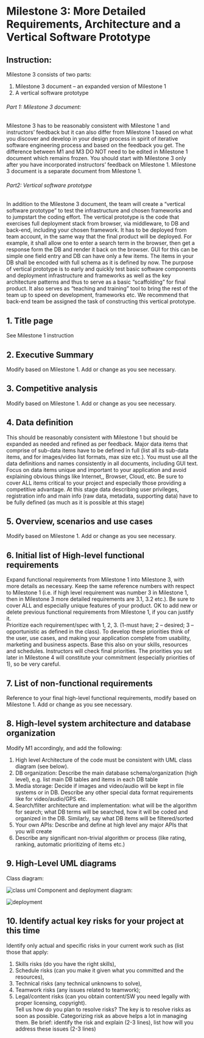 # Milestone 3: More Detailed Requirements, Architecture and a Vertical Software Prototype

## Instruction:<br>
Milestone 3 consists of two parts:<br>
1)	Milestone 3 document – an expanded version of Milestone 1<br>
2)	A vertical software prototype <br>
###### Part 1: Milestone 3 document:<br>
Milestone 3 has to be reasonably consistent with Milestone 1 and instructors’ feedback but it can also differ from Milestone 1 based on what you discover and develop in your design process in spirit of iterative software engineering process and based on the feedback you get. 
The difference between M1 and M3 DO NOT need to be edited in Milestone 1 document which remains frozen. You should start with Milestone 3 only after you have incorporated instructors’ feedback on Milestone 1. Milestone 3 document is a separate document from Milestone 1.<br>
###### Part2: Vertical software prototype<br>
In addition to the Milestone 3 document, the team will create a “vertical software prototype” to test the infrastructure and chosen frameworks and to jumpstart the coding effort.  The vertical prototype is the code that exercises full deployment stack from browser, via middleware, to DB and back-end, including your chosen framework. It has to be deployed from team account, in the same way that the final product will be deployed. For example, it shall allow one to enter a search term in the browser, then get a response form the DB and render it back on the browser. GUI for this can be simple one field entry and DB can have only a few items. The items in your DB shall be encoded with full schema as it is defined by now. The purpose of vertical prototype is to early and quickly test basic software components and deployment infrastructure and frameworks as well as the key architecture patterns and thus to serve as a basic “scaffolding” for final product. It also serves as “teaching and training” tool to bring the rest of the team up to speed on development, frameworks etc. We recommend that back-end team be assigned the task of constructing this vertical prototype.<br>


## 1.	Title page<br>
See Milestone 1 instruction<br>

## 2.	Executive Summary<br>
Modify based on Milestone 1. Add or change as you see necessary.<br>

## 3.	Competitive analysis<br>
Modify based on Milestone 1. Add or change as you see necessary.<br>

## 4.	Data definition<br>
This should be reasonably consistent with Milestone 1 but should be expanded as needed and refined as per feedback. Major data items that comprise of sub-data items have to be defined in full (list all its sub-data items, and for images/video list formats, max size etc.). You must use all the data definitions and names consistently in all documents, including GUI text. Focus on data items unique and important to your application and avoid explaining obvious things like Internet,, Browser, Cloud, etc. Be sure to cover ALL items critical to your project and especially those providing a competitive advantage. At this stage data describing user privileges, registration info and main info (raw data, metadata, supporting data) have to be fully defined (as much as it is possible at this stage)<br>

## 5.	Overview, scenarios and use cases<br>
Modify based on Milestone 1. Add or change as you see necessary.<br>

## 6.	Initial list of High-level functional requirements<br>
Expand functional requirements from Milestone 1 into Milestone 3, with more details as necessary. Keep the same reference numbers with respect to Milestone 1 (i.e. if high level requirement was number 3 in Milestone 1, then in Milestone 3 more detailed requirements are 3.1, 3.2 etc.).  Be sure to cover ALL and especially unique features of your product. OK to add new or delete previous functional requirements from Milestone 1, if you can justify it. <br>
Prioritize each requirement/spec with 1, 2, 3. (1-must have; 2 – desired; 3 – opportunistic as defined in the class). To develop these priorities think of the user, use cases, and making your application complete from usability, marketing and business aspects. Base this also on your skills, resources and schedules. Instructors will check final priorities. The priorities you set later in Milestone 4 will constitute your commitment (especially priorities of 1), so be very careful. <br>

## 7.	List of non-functional requirements<br>
Reference to your final high-level functional requirements, modify based on Milestone 1. Add or change as you see necessary.<br>

## 8.	High-level system architecture and database organization<br>
Modify M1 accordingly, and add the following:<br>
1)	High level Architecture of the code must be consistent with UML class diagram (see below). <br>
2)	DB organization: Describe the main database schema/organization (high level), e.g. list main DB tables and items in each DB table<br>
3)	Media storage: Decide if images and video/audio will be kept in file systems or in DB. Describe any other special data format requirements like for video/audio/GPS etc.<br>
4)	Search/filter architecture and implementation: what will be the algorithm for search; what DB terms will be searched, how it will be coded and organized in the DB. Similarly, say what DB items will be filtered/sorted<br>
5)	Your own APIs: Describe and define at high level any major APIs that you will create<br>
6)	Describe any significant non-trivial algorithm or process (like rating, ranking, automatic prioritizing of items etc.)<br>


## 9.	High-Level UML diagrams<br>
Class diagram:

![class uml](https://user-images.githubusercontent.com/39216383/43109869-eb4e0352-8eb6-11e8-85eb-3dd6f6236e0e.PNG)
Component and deployment diagram:

![deployment](https://user-images.githubusercontent.com/39216383/43116771-5e810e4e-8ed7-11e8-9a34-07e9c3428eb7.PNG)

## 10.	Identify actual key risks for your project at this time<br>
Identify only actual and specific risks in your current work such as (list those that apply: <br>
1)	Skills risks (do you have the right skills), <br>
2)	Schedule risks (can you make it given what you committed and the resources), <br>
3)	Technical risks (any technical unknowns to solve), <br>
4)	Teamwork risks (any issues related to teamwork); <br>
5)	Legal/content risks (can you obtain content/SW you need legally with proper licensing, copyright).<br> 
Tell us how do you plan to resolve risks? The key is to resolve risks as soon as possible. Categorizing risk as above helps a lot in managing them. Be brief: identify the risk and explain (2-3 lines), list how will you address these issues (2-3 lines)<br>
